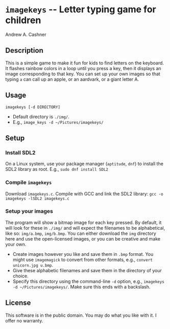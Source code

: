 # `imagekeys` -- Letter typing game for children

Andrew A. Cashner

## Description

This is a simple game to make it fun for kids to find letters on the keyboard.
It flashes rainbow colors in a loop until you press a key, then it displays
an image corresponding to that key.
You can set up your own images so that typing `a` can call up an apple, or an 
aardvark, or a giant letter A.

## Usage

`imagekeys [-d DIRECTORY]`

* Default directory is `./img/`.
* E.g., `image_keys -d ~/Pictures/imagekeys/`

## Setup 

### Install SDL2

On a Linux system, use your package manager (`aptitude`, `dnf`) to install 
the SDL2 library as root. E.g., `sudo dnf install SDL2`

### Compile `imagekeys`

Download `imagekeys.c`.
Compile with GCC and link the SDL2 library: `gcc -o imagekeys -lSDL2 imagekeys.c`

### Setup your images

The program will show a bitmap image for each key pressed.
By default, it will look for these in `./img/` and will expect the filenames to be
alphabetical, like so: `img/a.bmp`, `img/b.bmp`.
You can either download the `img` directory here and use the open-licensed images,
or you can be creative and make your own.

* Create images however you like and save them in `.bmp` format. You might use `imagemagick` to convert from other formats, e.g., `convert unicorn.jpg u.bmp`.
* Give these alphabetic filenames and save them in the directory of your choice.
* Specify this directory using the command-line `-d` option, e.g., `imagekeys -d ~/Pictures/imagekeys/`. Make sure this ends with a backslash.

## License

This software is in the public domain.
You may do what you like with it.
I offer no warranty.


